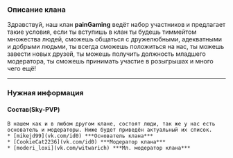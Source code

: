 ### Описание клана
Здравствуй, наш клан **painGaming** ведёт набор участников и предлагает такие условия, если ты вступишь в клан ты будешь тиммейтом множества людей, сможешь общаться с дружелюбными, адекватными и добрыми людьми, ты всегда сможешь положиться на нас, ты можешь завести новых друзей, ты можешь получить должность младшего модератора, ты сможешь принимать участие в розыгрышах и много чего ещё!
***
### Нужная информация
  #### Состав(Sky-PVP)
    В нашем как и в любом другом клане, состоят люди, так же у нас есть основатель и модераторы. Ниже будет приведён актуальный их список.
    * [mikejd99](vk.com/id0) ***Основатель клана***
    * [CookieCat2236](vk.com/id0) ***Модератор клана***
    * [moderi_loxi](vk.com/witwarich) ***Мл. модератор клана***
  
  
